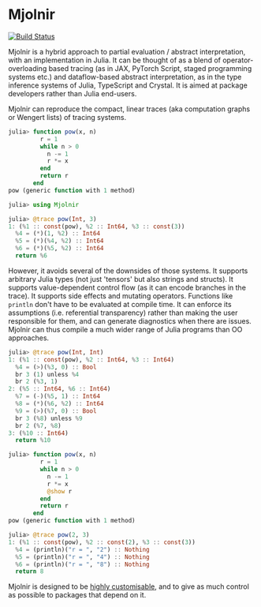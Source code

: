 # Mjolnir

[![Build Status](https://travis-ci.org/MikeInnes/Mjolnir.jl.svg?branch=master)](https://travis-ci.org/MikeInnes/Mjolnir.jl)

Mjolnir is a hybrid approach to partial evaluation / abstract interpretation,
with an implementation in Julia. It can be thought of as a blend of
operator-overloading based tracing (as in JAX, PyTorch Script, staged
programming systems etc.) and dataflow-based abstract interpretation, as in the
type inference systems of Julia, TypeScript and Crystal. It is aimed at package
developers rather than Julia end-users.

Mjolnir can reproduce the compact, linear traces (aka computation graphs or
Wengert lists) of tracing systems.

```julia
julia> function pow(x, n)
         r = 1
         while n > 0
           n -= 1
           r *= x
         end
         return r
       end
pow (generic function with 1 method)

julia> using Mjolnir

julia> @trace pow(Int, 3)
1: (%1 :: const(pow), %2 :: Int64, %3 :: const(3))
  %4 = (*)(1, %2) :: Int64
  %5 = (*)(%4, %2) :: Int64
  %6 = (*)(%5, %2) :: Int64
  return %6
```

However, it avoids several of the downsides of those systems. It supports
arbitrary Julia types (not just 'tensors' but also strings and structs). It
supports value-dependent control flow (as it can encode branches in the trace).
It supports side effects and mutating operators. Functions like `println` don't
have to be evaluated at compile time. It can enforce its assumptions (i.e.
referential transparency) rather than making the user responsible for them, and
can generate diagnostics when there are issues. Mjolnir can thus compile a much
wider range of Julia programs than OO approaches.

```julia
julia> @trace pow(Int, Int)
1: (%1 :: const(pow), %2 :: Int64, %3 :: Int64)
  %4 = (>)(%3, 0) :: Bool
  br 3 (1) unless %4
  br 2 (%3, 1)
2: (%5 :: Int64, %6 :: Int64)
  %7 = (-)(%5, 1) :: Int64
  %8 = (*)(%6, %2) :: Int64
  %9 = (>)(%7, 0) :: Bool
  br 3 (%8) unless %9
  br 2 (%7, %8)
3: (%10 :: Int64)
  return %10
```

```julia
julia> function pow(x, n)
         r = 1
         while n > 0
           n -= 1
           r *= x
           @show r
         end
         return r
       end
pow (generic function with 1 method)

julia> @trace pow(2, 3)
1: (%1 :: const(pow), %2 :: const(2), %3 :: const(3))
  %4 = (println)("r = ", "2") :: Nothing
  %5 = (println)("r = ", "4") :: Nothing
  %6 = (println)("r = ", "8") :: Nothing
  return 8
```

Mjolnir is designed to be [highly
customisable](https://github.com/MikeInnes/Mjolnir.jl/blob/master/docs/types.md),
and to give as much control as possible to packages that depend on it.
